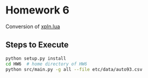 # Homework 6
Conversion of [xpln.lua](https://github.com/timm/tested/blob/main/src/xpln.lua)

## Steps to Execute
```sh
python setup.py install
cd HW6  # home directory of HW6
python src/main.py -g all --file etc/data/auto93.csv
```